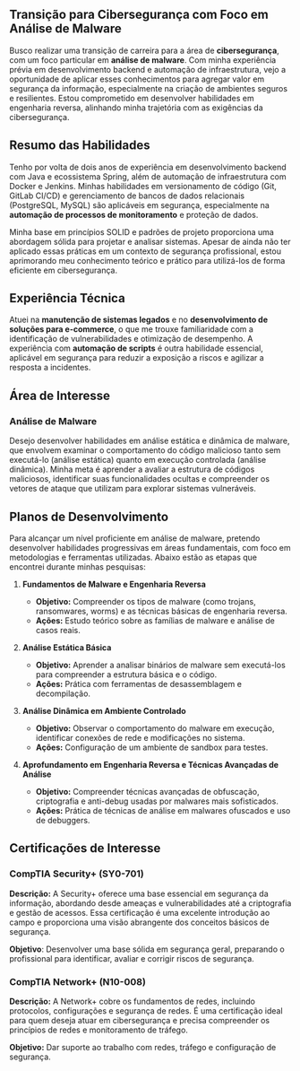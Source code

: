 ## Transição para Cibersegurança com Foco em Análise de Malware

Busco realizar uma transição de carreira para a área de **cibersegurança**, com um foco particular em **análise de malware**. Com minha experiência prévia em desenvolvimento backend e automação de infraestrutura, vejo a oportunidade de aplicar esses conhecimentos para agregar valor em segurança da informação, especialmente na criação de ambientes seguros e resilientes. Estou comprometido em desenvolver habilidades em engenharia reversa, alinhando minha trajetória com as exigências da cibersegurança.

## Resumo das Habilidades

Tenho por volta de dois anos de experiência em desenvolvimento backend com Java e ecossistema Spring, além de automação de infraestrutura com Docker e Jenkins. Minhas habilidades em versionamento de código (Git, GitLab CI/CD) e gerenciamento de bancos de dados relacionais (PostgreSQL, MySQL) são aplicáveis em segurança, especialmente na **automação de processos de monitoramento** e proteção de dados. 

Minha base em princípios SOLID e padrões de projeto proporciona uma abordagem sólida para projetar e analisar sistemas. Apesar de ainda não ter aplicado essas práticas em um contexto de segurança profissional, estou aprimorando meu conhecimento teórico e prático para utilizá-los de forma eficiente em cibersegurança.

## Experiência Técnica

Atuei na **manutenção de sistemas legados** e no **desenvolvimento de soluções para e-commerce**, o que me trouxe familiaridade com a identificação de vulnerabilidades e otimização de desempenho. A experiência com **automação de scripts** é outra habilidade essencial, aplicável em segurança para reduzir a exposição a riscos e agilizar a resposta a incidentes. 

## Área de Interesse

### Análise de Malware

Desejo desenvolver habilidades em análise estática e dinâmica de malware, que envolvem examinar o comportamento do código malicioso tanto sem executá-lo (análise estática) quanto em execução controlada (análise dinâmica). Minha meta é aprender a avaliar a estrutura de códigos maliciosos, identificar suas funcionalidades ocultas e compreender os vetores de ataque que utilizam para explorar sistemas vulneráveis.

## Planos de Desenvolvimento

Para alcançar um nível proficiente em análise de malware, pretendo desenvolver habilidades progressivas em áreas fundamentais, com foco em metodologias e ferramentas utilizadas. Abaixo estão as etapas que encontrei durante minhas pesquisas:

1. **Fundamentos de Malware e Engenharia Reversa**
   - **Objetivo:** Compreender os tipos de malware (como trojans, ransomwares, worms) e as técnicas básicas de engenharia reversa.
   - **Ações:** Estudo teórico sobre as famílias de malware e análise de casos reais.

2. **Análise Estática Básica**
   - **Objetivo:** Aprender a analisar binários de malware sem executá-los para compreender a estrutura básica e o código.
   - **Ações:** Prática com ferramentas de desassemblagem e decompilação.

3. **Análise Dinâmica em Ambiente Controlado**
   - **Objetivo:** Observar o comportamento do malware em execução, identificar conexões de rede e modificações no sistema.
   - **Ações:** Configuração de um ambiente de sandbox para testes.

4. **Aprofundamento em Engenharia Reversa e Técnicas Avançadas de Análise**
   - **Objetivo:** Compreender técnicas avançadas de obfuscação, criptografia e anti-debug usadas por malwares mais sofisticados.
   - **Ações:** Prática de técnicas de análise em malwares ofuscados e uso de debuggers.

## Certificações de Interesse

### CompTIA Security+ (SY0-701)

**Descrição:** A Security+ oferece uma base essencial em segurança da informação, abordando desde ameaças e vulnerabilidades até a criptografia e gestão de acessos. Essa certificação é uma excelente introdução ao campo e proporciona uma visão abrangente dos conceitos básicos de segurança.

**Objetivo**: Desenvolver uma base sólida em segurança geral, preparando o profissional para identificar, avaliar e corrigir riscos de segurança.

### CompTIA Network+ (N10-008)

**Descrição:** A Network+ cobre os fundamentos de redes, incluindo protocolos, configurações e segurança de redes. É uma certificação ideal para quem deseja atuar em cibersegurança e precisa compreender os princípios de redes e monitoramento de tráfego.

**Objetivo:** Dar suporte ao trabalho com redes, tráfego e configuração de segurança.